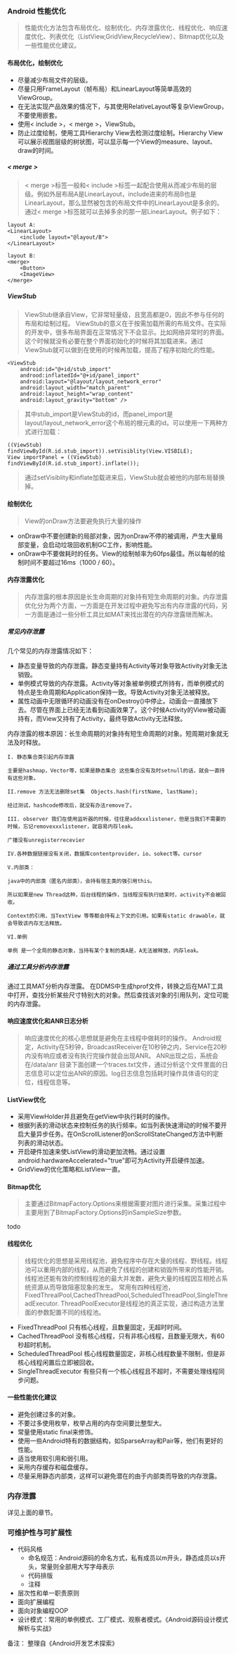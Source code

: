 ### Android 性能优化

> 性能优化方法包含布局优化、绘制优化、内存泄露优化、线程优化、响应速度优化、列表优化（ListView,GridView,RecycleView）、Bitmap优化以及一些性能优化建议。

#### 布局优化，绘制优化

- 尽量减少布局文件的层级。
- 尽量只用FrameLayout（帧布局）和LinearLayout等简单高效的ViewGroup。
- 在无法实现产品效果的情况下，与其使用RelativeLayout等复杂ViewGroup，不要使用嵌套。
- 使用< include >，< merge >，ViewStub。
- 防止过度绘制，使用工具Hierarchy View去检测过度绘制。Hierarchy View可以展示视图层级的树状图，可以显示每一个View的measure、layout、draw的时间。

##### < merge >

> < merge >标签一般和< include >标签一起配合使用从而减少布局的层级。例如外层布局A是LinearLayout，include进来的布局B也是LinearLayout，那么显然被包含的布局文件中的LinearLayout是多余的。通过< merge >标签就可以去掉多余的那一层LinearLayout。例子如下：

    layout A:
    <LinearLayout>
        <include layout="@layout/B"> 
    </LinearLayout>

    layout B:
    <merge>
        <Button>
        <ImageView>
    </merge>

##### ViewStub

> ViewStub继承自View，它非常轻量级，且宽高都是0，因此不参与任何的布局和绘制过程。
> ViewStub的意义在于按需加载所需的布局文件。在实际的开发中，很多布局界面在正常情况下不会显示。比如网络异常时的界面。这个时候就没有必要在整个界面初始化的时候将其加载进来。通过ViewStub就可以做到在使用的时候再加载，提高了程序初始化的性能。

    <ViewStub
        android:id="@+id/stub_import"
        androod:inflatedId="@+id/panel_import"
        android:layout="@layout/layout_network_error"
        android:layout_width="match_parent"
        android:layout_height="wrap_content"
        android:layout_gravity="bottom" />

> 其中stub_import是ViewStub的id，而panel_import是layout/layout_network_error这个布局的根元素的id。可以使用一下两种方式进行加载：

    ((ViewStub) findViewById(R.id.stub_import)).setVisiblity(View.VISBILE);
    View importPanel = ((ViewStub) findViewById(R.id.stub_import).inflate());

> 通过setVisiblity和inflate加载进来后，ViewStub就会被他的内部布局替换掉。

#### 绘制优化

> View的onDraw方法要避免执行大量的操作

- onDraw中不要创建新的局部对象，因为onDraw不停的被调用，产生大量局部变量，会启动垃圾回收机制GC工作，影响性能。
- onDraw中不要做耗时的任务。View的绘制帧率为60fps最佳。所以每帧的绘制时间不要超过16ms（1000 / 60）。

#### 内存泄露优化

> 内存泄露的根本原因是长生命周期的对象持有短生命周期的对象。内存泄露优化分为两个方面，一方面是在开发过程中避免写出有内存泄露的代码，另一方面是通过一些分析工具比如MAT来找出潜在的内存泄露继而解决。

##### 常见内存泄露

几个常见的内存泄露情况如下：

- 静态变量导致的内存泄露。静态变量持有Activity等对象导致Activity对象无法销毁。
- 单例模式导致的内存泄露。Activity等对象被单例模式所持有，而单例模式的特点是生命周期和Application保持一致。导致Activity对象无法被释放。
- 属性动画中无限循环的动画没有在onDestroy()中停止。动画会一直播放下去。尽管在界面上已经无法看到动画效果了。这个时候Activity的View被动画持有，而View又持有了Activity，最终导致Activity无法释放。

内存泄露的根本原因：长生命周期的对象持有短生命周期的对象。短周期对象就无法及时释放。

    I. 静态集合类引起内存泄露

    主要是hashmap，Vector等，如果是静态集合 这些集合没有及时setnull的话，就会一直持有这些对象。

    II.remove 方法无法删除set集  Objects.hash(firstName, lastName);

    经过测试，hashcode修改后，就没有办法remove了。

    III. observer 我们在使用监听器的时候，往往是addxxxlistener，但是当我们不需要的时候，忘记removexxxlistener，就容易内存leak。

    广播没有unregisterrecevier

    IV.各种数据链接没有关闭，数据库contentprovider，io，sokect等。cursor

    V.内部类：

    java中的内部类（匿名内部类），会持有宿主类的强引用this。

    所以如果是new Thread这种，后台线程的操作，当线程没有执行结束时，activity不会被回收。

    Context的引用，当TextView 等等都会持有上下文的引用。如果有static drawable，就会导致该内存无法释放。

    VI.单例

    单例 是一个全局的静态对象，当持有某个复制的类A是，A无法被释放，内存leak。

##### 通过工具分析内存泄露

通过工具MAT分析内存泄露。
在DDMS中生成hprof文件，转换之后在MAT工具中打开，查找分析某些尺寸特别大的对象。然后查找该对象的引用队列，定位可能的内存泄露。

#### 响应速度优化和ANR日志分析

> 响应速度优化的核心思想就是避免在主线程中做耗时的操作。
> Android规定，Activity在5秒钟，BroadcastReceiver在10秒钟之内，Service在20秒内没有响应或者没有执行完操作就会出现ANR。
> ANR出现之后，系统会在/data/anr 目录下面创建一个traces.txt文件，通过分析这个文件里面的日志信息可以定位出ANR的原因。log日志信息包括耗时操作具体语句的定位，线程信息等。

#### ListView优化

- 采用ViewHolder并且避免在getView中执行耗时的操作。
- 根据列表的滑动状态来控制任务的执行频率。如当列表快速滑动的时候不要开启大量异步任务。在OnScrollListener的onScrollStateChanged方法中判断列表的滑动状态。
- 开启硬件加速来使ListView的滑动更加流畅。通过设置 android:hardwareAccelerated="true"即可为Activity开启硬件加速。
- GridView的优化策略和ListView一直。


#### Bitmap优化

> 主要通过BitmapFactory.Options来根据需要对图片进行采集。采集过程中主要用到了BitmapFactory.Options的inSampleSize参数。

todo

#### 线程优化

> 线程优化的思想是采用线程池，避免程序中存在大量的线程、野线程。线程池可以重用内部的线程，从而避免了线程的创建和销毁所带来的性能开销。
> 线程池还能有效的控制线程池的最大并发数，避免大量的线程因互相抢占系统资源从而导致阻塞现象的发生。
> 常用有四种线程池，FixedThrealPool,CachedThreadPool,ScheduledThreadPool,SingleThreadExecutor.
> ThreadPoolExecutor是线程池的真正实现，通过构造方法里面的参数配置不同的线程池。

- FixedThreadPool 只有核心线程，且数量固定，无超时时间。
- CachedThreadPool 没有核心线程，只有非核心线程，且数量无限大，有60秒超时机制。
- ScheduledThreadPool 核心线程数量固定，非核心线程数量不限制，但是非核心线程闲置后立即被回收。
- SingleThreadExecutor 有些只有一个核心线程且不超时，不需要处理线程同步问题。

#### 一些性能优化建议

- 避免创建过多的对象。
- 不要过多使用枚举，枚举占用的内存空间要比整型大。
- 常量使用static final来修饰。
- 使用一些Android特有的数据结构，如SparseArray和Pair等，他们有更好的性能。
- 适当使用软引用和弱引用。
- 采用内存缓存和磁盘缓存。
- 尽量采用静态内部类，这样可以避免潜在的由于内部类而导致的内存泄露。

### 内存泄露

详见上面的章节。

### 可维护性与可扩展性

- 代码风格
    + 命名规范：Android源码的命名方式，私有成员以m开头，静态成员以s开头，常量则全部用大写字母表示
    + 代码排版
    + 注释
- 层次性和单一职责原则
- 面向扩展编程
- 面向对象编程OOP
- 设计模式：常用的单例模式、工厂模式、观察者模式。《Android源码设计模式解析与实战》


备注：
整理自《Android开发艺术探索》

